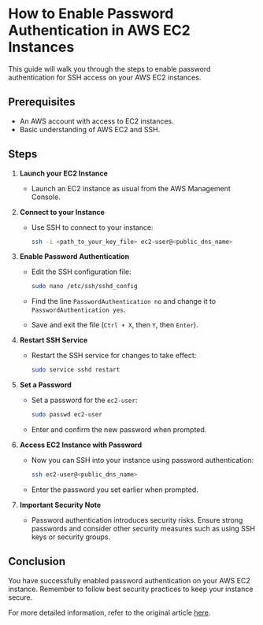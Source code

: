 # How to Enable Password Authentication in AWS EC2 Instances

This guide will walk you through the steps to enable password authentication for SSH access on your AWS EC2 instances.

## Prerequisites

- An AWS account with access to EC2 instances.
- Basic understanding of AWS EC2 and SSH.

## Steps

1. **Launch your EC2 Instance**
   - Launch an EC2 instance as usual from the AWS Management Console.

2. **Connect to your Instance**
   - Use SSH to connect to your instance:

     ```bash
     ssh -i <path_to_your_key_file> ec2-user@<public_dns_name>
     ```

3. **Enable Password Authentication**
   - Edit the SSH configuration file:

     ```bash
     sudo nano /etc/ssh/sshd_config
     ```

   - Find the line `PasswordAuthentication no` and change it to `PasswordAuthentication yes`.
   - Save and exit the file (`Ctrl + X`, then `Y`, then `Enter`).

4. **Restart SSH Service**
   - Restart the SSH service for changes to take effect:

     ```bash
     sudo service sshd restart
     ```

5. **Set a Password**
   - Set a password for the `ec2-user`:

     ```bash
     sudo passwd ec2-user
     ```

   - Enter and confirm the new password when prompted.

6. **Access EC2 Instance with Password**
   - Now you can SSH into your instance using password authentication:

     ```bash
     ssh ec2-user@<public_dns_name>
     ```

   - Enter the password you set earlier when prompted.

7. **Important Security Note**
   - Password authentication introduces security risks. Ensure strong passwords and consider other security measures such as using SSH keys or security groups.

## Conclusion

You have successfully enabled password authentication on your AWS EC2 instance. Remember to follow best security practices to keep your instance secure.

For more detailed information, refer to the original article [here](https://medium.com/@dibaekhanal101/how-to-enable-password-authentication-in-aws-ec2-instances-374df456472e).
